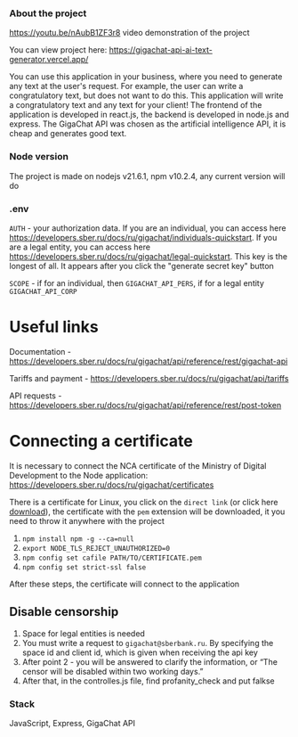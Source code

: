 ### About the project

https://youtu.be/nAubB1ZF3r8 video demonstration of the project

You can view project here: https://gigachat-api-ai-text-generator.vercel.app/

You can use this application in your business, where you need to generate any text at the user's request. For example, the user can write a congratulatory text, but does not want to do this. This application will write a congratulatory text and any text for your client! The frontend of the application is developed in react.js, the backend is developed in node.js and express. The GigaChat API was chosen as the artificial intelligence API, it is cheap and generates good text.

### Node version

The project is made on nodejs v21.6.1, npm v10.2.4, any current version will do

### .env

`AUTH` - your authorization data. If you are an individual, you can access here https://developers.sber.ru/docs/ru/gigachat/individuals-quickstart. If you are a legal entity, you can access here https://developers.sber.ru/docs/ru/gigachat/legal-quickstart. This key is the longest of all. It appears after you click the "generate secret key" button

`SCOPE` - if for an individual, then `GIGACHAT_API_PERS`, if for a legal entity `GIGACHAT_API_CORP`

# Useful links

Documentation - https://developers.sber.ru/docs/ru/gigachat/api/reference/rest/gigachat-api

Tariffs and payment - https://developers.sber.ru/docs/ru/gigachat/api/tariffs

API requests - https://developers.sber.ru/docs/ru/gigachat/api/reference/rest/post-token

# Connecting a certificate

It is necessary to connect the NCA certificate of the Ministry of Digital Development to the Node application: https://developers.sber.ru/docs/ru/gigachat/certificates

There is a certificate for Linux, you click on the `direct link` (or click here [download](https://gu-st.ru/content/Other/doc/russiantrustedca.pem)), the certificate with the `pem` extension will be downloaded, it you need to throw it anywhere with the project

1. `npm install npm -g --ca=null`
2. `export NODE_TLS_REJECT_UNAUTHORIZED=0`
3. `npm config set cafile PATH/TO/CERTIFICATE.pem`
4. `npm config set strict-ssl false`

After these steps, the certificate will connect to the application

## Disable censorship

1. Space for legal entities is needed
2. You must write a request to `gigachat@sberbank.ru`. By specifying the space id and client id, which is given when receiving the api key
3. After point 2 - you will be answered to clarify the information, or “The censor will be disabled within two working days.”
4. After that, in the controlles.js file, find profanity_check and put falkse

### Stack

JavaScript, Express, GigaChat API
